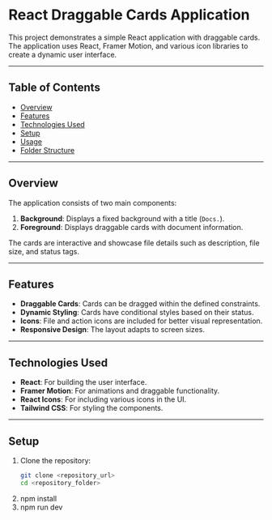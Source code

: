 # React Draggable Cards Application

This project demonstrates a simple React application with draggable cards. The application uses React, Framer Motion, and various icon libraries to create a dynamic user interface.

---

## Table of Contents
- [Overview](#overview)
- [Features](#features)
- [Technologies Used](#technologies-used)
- [Setup](#setup)
- [Usage](#usage)
- [Folder Structure](#folder-structure)

---

## Overview

The application consists of two main components:  
1. **Background**: Displays a fixed background with a title (`Docs.`).  
2. **Foreground**: Displays draggable cards with document information.  

The cards are interactive and showcase file details such as description, file size, and status tags.

---

## Features

- **Draggable Cards**: Cards can be dragged within the defined constraints.
- **Dynamic Styling**: Cards have conditional styles based on their status.
- **Icons**: File and action icons are included for better visual representation.
- **Responsive Design**: The layout adapts to screen sizes.

---

## Technologies Used

- **React**: For building the user interface.
- **Framer Motion**: For animations and draggable functionality.
- **React Icons**: For including various icons in the UI.
- **Tailwind CSS**: For styling the components.

---

## Setup

1. Clone the repository:
   ```bash
   git clone <repository_url>
   cd <repository_folder>


2. npm install
3. npm run dev
